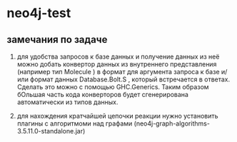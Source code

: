 # neo4j-test
## замечания по задаче

1. для удобства запросов к базе данных и получение данных из неё можно добать конвертор данных из внутреннего представления (например тип Molecule ) в формат для аргумента запроса к базе и/или формат данных Database.Bolt.S , который встречается в ответах. Сделать это можно с помощью GHC.Generics. Таким образом бОльшая часть кода конверторов будет сгенерирована автоматически из типов данных.

2. для нахождения кратчайшей цепочки реакции нужно установить плагины с алгоритмоми над графами (neo4j-graph-algorithms-3.5.11.0-standalone.jar)
